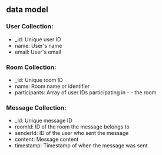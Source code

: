 ## data model

### User Collection:

-   \_id: Unique user ID
-   name: User's name
-   email: User's email

### Room Collection:

-   \_id: Unique room ID
-   name: Room name or identifier
-   participants: Array of user IDs participating in - - the room

### Message Collection:

-   \_id: Unique message ID
-   roomId: ID of the room the message belongs to
-   senderId: ID of the user who sent the message
-   content: Message content
-   timestamp: Timestamp of when the message was sent
